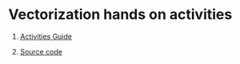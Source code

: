 Vectorization hands on activities
=================================

1. [Activities
Guide](vectorizationV3.pdf)

1. [Source code](../../..//tree/master/vectorization)
